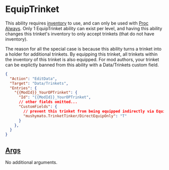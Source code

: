 # EquipTrinket

This ability requires [inventory](5-Inventory.md) to use, and can only be used with [Proc Always](4.0-Proc.md). Only 1 EquipTrinket ability can exist per level, and having this ability changes this trinket's inventory to only accept trinkets (that do not have inventory).

The reason for all the special case is because this ability turns a trinket into a holder for additional trinkets. By equipping this trinket, all trinkets within the inventory of this trinket is also equipped. For mod authors, your trinket can be explictly banned from this ability with a Data/Trinkets custom field.

```json
{
  "Action": "EditData",
  "Target": "Data/Trinkets",
  "Entries": {
    "{{ModId}}_YourOPTrinket": {
      "Id": "{{ModId}}_YourOPTrinket",
      // other fields omitted...
      "CustomFields": {
        // prevent this trinket from being equipped indirectly via EquipTrinket and the trinket equip action.
        "mushymato.TrinketTinker/DirectEquipOnly": "T"
      }
    },
  }
}
```

## [Args](~/api/TrinketTinker.Models.Mixin.NoArgs.yml)

No additional arguments.
